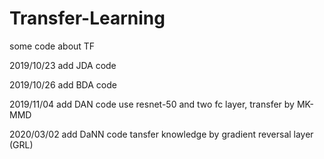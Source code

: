 # Transfer-Learning
some code about TF

2019/10/23
add JDA code

2019/10/26
add BDA code

2019/11/04
add DAN code
use resnet-50 and two fc layer, transfer by MK-MMD

2020/03/02
add DaNN code
tansfer knowledge by gradient reversal layer (GRL)